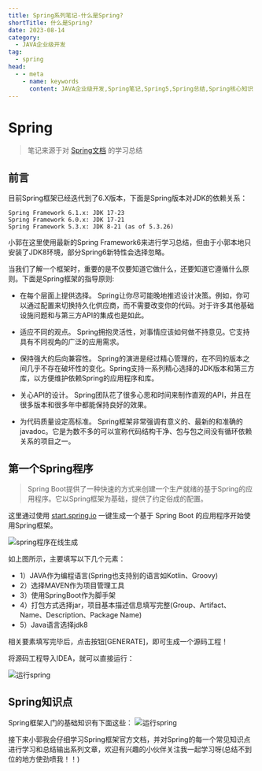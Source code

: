 ```yaml
---
title: Spring系列笔记-什么是Spring?
shortTitle: 什么是Spring?
date: 2023-08-14
category:
  - JAVA企业级开发
tag:
  - spring
head:
  - - meta
    - name: keywords
      content: JAVA企业级开发,Spring笔记,Spring5,Spring总结,Spring核心知识
---
```


# Spring

> 笔记来源于对 [Spring文档](Spring文档 "https://springdoc.cn/spring/index.html")  的学习总结
 
## 前言
目前Spring框架已经迭代到了6.X版本，下面是Spring版本对JDK的依赖关系：
```
Spring Framework 6.1.x: JDK 17-23
Spring Framework 6.0.x: JDK 17-21
Spring Framework 5.3.x: JDK 8-21 (as of 5.3.26)
```
小郭在这里使用最新的Spring Framework6来进行学习总结，但由于小郭本地只安装了JDK8环境，部分Spring6新特性会选择忽略。  


当我们了解一个框架时，重要的是不仅要知道它做什么，还要知道它遵循什么原则。下面是Spring框架的指导原则: 

- 在每个层面上提供选择。
   Spring让你尽可能晚地推迟设计决策。例如，你可以通过配置来切换持久化供应商，而不需要改变你的代码。对于许多其他基础设施问题和与第三方API的集成也是如此。

- 适应不同的观点。
   Spring拥抱灵活性，对事情应该如何做不持意见。它支持具有不同视角的广泛的应用需求。

- 保持强大的后向兼容性。
   Spring的演进是经过精心管理的，在不同的版本之间几乎不存在破坏性的变化。Spring支持一系列精心选择的JDK版本和第三方库，以方便维护依赖Spring的应用程序和库。

- 关心API的设计。
   Spring团队花了很多心思和时间来制作直观的API，并且在很多版本和很多年中都能保持良好的效果。

- 为代码质量设定高标准。
   Spring框架非常强调有意义的、最新的和准确的javadoc。它是为数不多的可以宣称代码结构干净、包与包之间没有循环依赖关系的项目之一。

## 第一个Spring程序
> Spring Boot提供了一种快速的方式来创建一个生产就绪的基于Spring的应用程序。它以Spring框架为基础，提供了约定俗成的配置。

这里通过使用 [start.spring.io](start.spring.io "https://start.springboot.io/ml")   一键生成一个基于 Spring Boot 的应用程序开始使用Spring框架。


![spring程序在线生成](http://cdn.gydblog.com/images/spring/spring-1.png)

如上图所示，主要填写以下几个元素：
- 1）JAVA作为编程语言(Spring也支持别的语言如Kotlin、Groovy)
- 2）选择MAVEN作为项目管理工具
- 3）使用SpringBoot作为脚手架
- 4）打包方式选择jar，项目基本描述信息填写完整(Group、Artifact、Name、Description、Package Name)
- 5）Java语言选择jdk8

相关要素填写完毕后，点击按钮[GENERATE]，即可生成一个源码工程！

将源码工程导入IDEA，就可以直接运行：

![运行spring](http://cdn.gydblog.com/images/spring/spring-2.png)


## Spring知识点
Spring框架入门的基础知识有下面这些：
![运行spring](http://cdn.gydblog.com/images/spring/spring-3.png)

接下来小郭我会仔细学习Spring框架官方文档，并对Spring的每一个常见知识点进行学习和总结输出系列文章，欢迎有兴趣的小伙伴关注我一起学习呀(总结不到位的地方使劲喷我！！)

